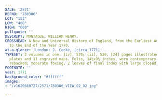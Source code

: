 ```yaml
---
SALE: '2571'
REFNO: "780386"
LOT: "153"
LOW: "400"
HIGH: "600"
pullquote: ''
DESCRIPT: MONTAGUE, WILLIAM HENRY.
CROSSHEAD: A New and Universal History of England, from the Earliest Authentic Accounts,
  to the End of the Year 1770.
at-a-glance: 'London: J. Cooke, [circa 1771]'
TYPESET: 2 volumes in one. [iv], 570; [ii], 520, [24] pages illustrated with 106 engraved
  plates and 11 engraved maps. Folio, 14½x9½ inches, worn contemporary tree calf,
  rebacked; moderate foxing, 2 leaves of final index with large closed tears.
FOOTNOTE: ''
year: 1771
background_color: "#ffffff"
images:
- "/v1620660727/2571/780386_VIEW_02_02.jpg"

---
```

